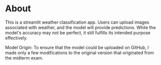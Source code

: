 # About
This is a streamlit weather classification app. Users can upload images associated with weather, and the model will provide predictions. While the model's accuracy may not be perfect, it still fulfills its intended purpose effectively. 

Model Origin: To ensure that the model could be uploaded on GitHub, I made only a few modifications to the original version that originated from the midterm exam.
